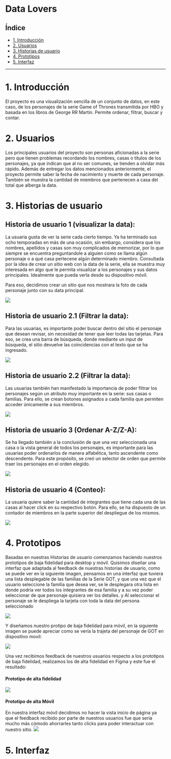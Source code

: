# Data Lovers

## Índice

* [1. Introducción](#1-introducción)
* [2. Usuarios](#2-usuarios)
* [3. Historias de usuario](#3-historias-de-usuario)
* [4. Prototipos](#4-prototipos)
* [5. Interfaz](#5-interfaz)


***

# 1. Introducción

El proyecto es una visualización sencilla de un conjunto de datos, en este caso, de los personajes de la 
serie Game of Thrones transmitida por HBO y basada en los libros de George RR Martin.
Permite ordenar, filtrar, buscar y contar.

# 2. Usuarios

Los principales usuarios del proyecto son personas aficionadas a la serie pero que tienen problemas recordando
los nombres, casas o títulos de los personajes, ya que indican que al no ser comunes, se tienden a olvidar más rápido.
Además de entregar los datos mencionados anteriormente, el proyecto permite saber la fecha de nacimiento y
muerte de cada personaje. También se muestra la cantidad de miembros que pertenecen a casa del total que alberga
la data.

# 3. Historias de usuario

## Historia de usuario 1 (visualizar la data):

La usuaria gusta de ver la serie cada cierto tiempo. Ya ha terminado sus ocho temporadas en más de una ocasión,
sin embargo, considera que los nombres, apellidos y casas son muy complicados de memorizar, por lo que siempre
se encuentra preguntandole a alguien como se llama algún personaje o a qué casa pertecene algún determinado miembro.
Consultada por la idea de crear un sitio web con la data de la serie, ella se muestra muy interesada en algo
que le permita visualizar a los personajes y sus datos principales. Idealmente que pueda verla desde su dispositivo
móvil.

Para eso, decidimos crear un sitio que nos mostrara la foto de cada personaje junto con su data principal.

<img src="./img/HU1.jpg">

## Historia de usuario 2.1 (Filtrar la data):

Para las usuarias, es importante poder buscar dentro del sitio el personaje que desean revisar, sin necesidad
de tener que leer todas las tarjetas. 
Para eso, se crea una barra de búsqueda, donde mediante un input de búsqueda, el sitio devuelve las coincidencias con el texto
que se ha ingresado.

<img src="./img/HU2.1.jpg">

## Historia de usuario 2.2 (Filtrar la data):

Las usuarias también han manifestado la importancia de poder filtrar los personajes según un atributo muy 
importante en la serie: sus casas o familias. 
Para ello, se crean botones asignados a cada familia que permiten acceder únicamente a sus miembros.

<img src="./img/HU2.2.jpg">

## Historia de usuario 3 (Ordenar A-Z/Z-A):

Se ha llegado también a la conclusión de que una vez seleccionada una casa o la vista general de todos los 
personajes, es importante para las usuarias poder ordenarlos de manera alfabética, tanto ascendente como
descendente. Para este propósito, se creó un selector de orden que permite traer los personajes en el orden
elegido.

<img src="./img/HU3.jpg">

## Historia de usuario 4 (Conteo):

La usuaria quiere saber la cantidad de integrantes que tiene cada una de las casas al hacer click en su
respectivo botón. Para ello, se ha dispuesto de un contador de miembros en la parte superior del despliegue
de los mismos.

<img src="./img/HU4.jpg">


# 4. Prototipos
Basadas en nuestras Historias de usuario comenzamos haciendo nuestros prototipos de baja fidelidad para desktop y móvil. 
Quisimos diseñar una interfaz que adaptada al feedback de nuestras historias de usuario, como se puede ver en la siguiente imagen,
pensamos en una interfaz que tuviera una lista desplegable de las familias de la Serie GOT, y que una vez que el usuario seleccione
la familia que desea ver, se le desplegara otra lista en donde podría ver todos los integrantes de esa familia y a su vez poder seleccionar
de que personaje quisiera ver los detalles. y Al seleccionar el personaje se le despliega la tarjeta con toda la data del persona seleccionado


<img src="./img/PrototipodeBajaEscritorio.jpg">

Y diseñamos nuestro protipo de baja fidelidad para móvil, en la siguiente imagen se puede apreciar como se vería la trajeta del personaje de GOT en 
dispositivo movil:

<img src="./img/PrototipoBajaMovil.jpg">

Una vez recibimos feedback de nuestros usuarios respecto a los prototipos de baja fidelidad, realizamos los de alta fidelidad en Figma y este fue el resultado:


#### Prototipo de alta fidelidad
<img src="./img/PrototipodeAlta.png">

#### Prototipo de alta Móvil
En nuestra interfaz móvil decidimos no hacer la vista inicio de página ya que el feedback recibido por parte de nuestros usuarios fue que seria mucho más
cómodo ahorrarles tanto clicks para poder interactuar con nuestro sitio. 
<img src="./img/prototipomovilfigma.png">


# 5. Interfaz







